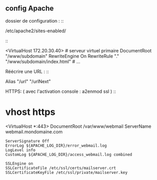 ## config Apache

dossier de configuration :
::

  /etc/apache2/sites-enabled/

::

  <VirtualHost 172.20.30.40>
      # serveur virtuel primaire
      DocumentRoot "/www/subdomain"
      RewriteEngine On
      RewriteRule "." "/www/subdomain/index.html"
      # ...
  </VirtualHost>


Réécrire une URL :
::

  Alias "/url" "/urlNext"


HTTPS:
( avec l'activation console : a2enmod ssl )
::

  # vhost https
  <VirtualHost *:443>
    DocumentRoot /var/www/webmail
    ServerName  webmail.mondomaine.com

    ServerSignature Off
    ErrorLog ${APACHE_LOG_DIR}/error_webmail.log      
    LogLevel info      
    CustomLog ${APACHE_LOG_DIR}/access_webmail.log combined      

    SSLEngine on
    SSLCertificateFile /etc/ssl/certs/mailserver.crt
    SSLCertificateKeyFile /etc/ssl/private/mailserver.key
  </VirtualHost>
